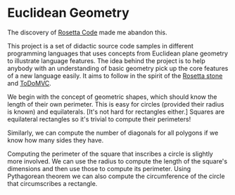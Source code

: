 Euclidean Geometry
==================

The discovery of [Rosetta Code](http://rosettacode.org/wiki/Rosetta_Code) made me abandon this.

This project is a set of didactic source code samples in different programming languages that uses concepts from
Euclidean plane geometry to illustrate language features.
The idea behind the project is to help anybody with an understanding of basic geometry pick up the core features of
a new language easily.
It aims to follow in the spirit of the [Rosetta stone](http://en.wikipedia.org/wiki/Rosetta_Stone) and
[ToDoMVC](http://todomvc.com/).

We begin with the concept of geometric shapes, which should know the length of their own perimeter.
This is easy for circles (provided their radius is known) and equilaterals. [It's not hard for rectangles either.]
Squares are equilateral rectangles so it's trivial to compute their perimeters!

Similarly, we can compute the number of diagonals for all polygons if we know how many sides they have.

Computing the perimeter of the square that inscribes a circle is slightly more involved.
We can use the radius to compute the length of the square's dimensions and then use those to compute its perimeter.
Using Pythagorean theorem we can also compute the circumference of the circle that circumscribes a rectangle.
